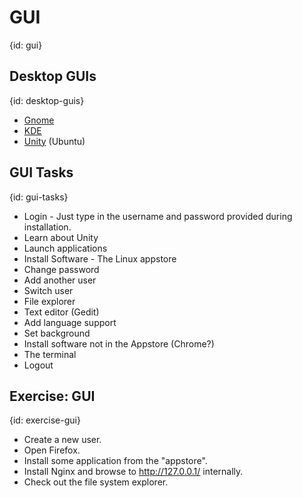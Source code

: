 # GUI
{id: gui}

## Desktop GUIs
{id: desktop-guis}

* [Gnome](http://www.gnome.org/)
* [KDE](http://www.kde.org/)
* [Unity](https://unity.ubuntu.com/) (Ubuntu)




## GUI Tasks
{id: gui-tasks}

* Login - Just type in the username and password provided during installation.
* Learn about Unity
* Launch applications
* Install Software - The Linux appstore
* Change password
* Add another user
* Switch user
* File explorer
* Text editor (Gedit)
* Add language support
* Set background
* Install software not in the Appstore  (Chrome?)
* The terminal
* Logout



## Exercise: GUI
{id: exercise-gui}

* Create a new user.
* Open Firefox.
* Install some application from the "appstore".
* Install Nginx and browse to http://127.0.0.1/ internally.
* Check out the file system explorer.




